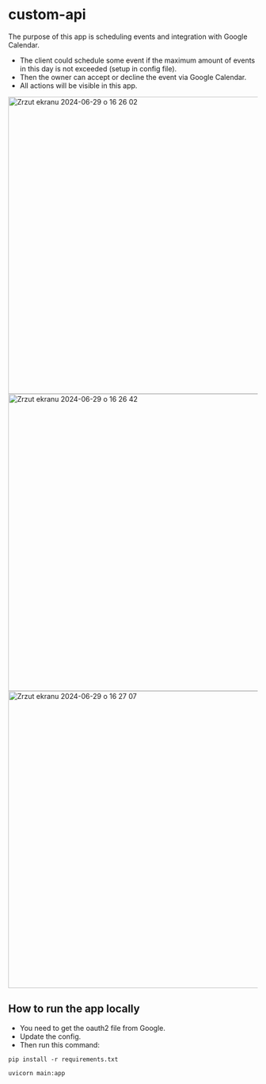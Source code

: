 # custom-api
 
The purpose of this app is scheduling events and integration with Google Calendar.
- The client could schedule some event if the maximum amount of events in this day is not exceeded (setup in config file).
- Then the owner can accept or decline the event via Google Calendar.
- All actions will be visible in this app.

<img width="600" alt="Zrzut ekranu 2024-06-29 o 16 26 02" src="https://github.com/Tomeszx/calendar-app/assets/91263441/de15b3e3-a8dc-4729-9ddc-304d759a3ac8">
<img width="600" alt="Zrzut ekranu 2024-06-29 o 16 26 42" src="https://github.com/Tomeszx/calendar-app/assets/91263441/183d1253-4295-4d91-9d2f-51b27c6159fa">
<img width="600" alt="Zrzut ekranu 2024-06-29 o 16 27 07" src="https://github.com/Tomeszx/calendar-app/assets/91263441/3c34318e-dff0-4dea-b5e2-626faa0480b8">

## How to run the app locally
- You need to get the oauth2 file from Google.
- Update the config.
- Then run this command:
```
pip install -r requirements.txt
```
```
uvicorn main:app
```
